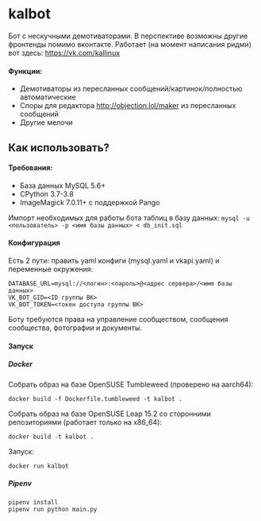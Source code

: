 # kalbot

Бот с нескучными демотиваторами. В перспективе возможны другие фронтенды помимо вконтакте. Работает (на момент написания ридми) вот здесь: https://vk.com/kallinux

#### Функции:
- Демотиваторы из пересланных сообщений/картинок/полностью автоматические
- Споры для редактора http://objection.lol/maker из пересланных сообщений
- Другие мелочи

## Как использовать?
#### Требования:
- База данных MySQL 5.6+
- CPython 3.7-3.8
- ImageMagick 7.0.11+ с поддержкой Pango

Импорт необходимых для работы бота таблиц в базу данных: `mysql -u <пользователь> -p <имя базы данных> < db_init.sql`

#### Конфигурация
Есть 2 пути: править yaml конфиги (mysql.yaml и vkapi.yaml) и переменные окружения:
```
DATABASE_URL=mysql://<логин>:<пароль>@<адрес сервера>/<имя базы данных>
VK_BOT_GID=<ID группы ВК>
VK_BOT_TOKEN=<токен доступа группы ВК>
```
Боту требуются права на управление сообществом, сообщения сообщества, фотографии и документы.

#### Запуск

##### Docker
Собрать образ на базе OpenSUSE Tumbleweed (проверено на aarch64):
```
docker build -f Dockerfile.tumbleweed -t kalbot .
```

Собрать образ на базе OpenSUSE Leap 15.2 со сторонними репозиториями (работает только на x86_64):
```
docker build -t kalbot .
```

Запуск:
```
docker run kalbot
```

##### Pipenv
```
pipenv install
pipenv run python main.py
```
